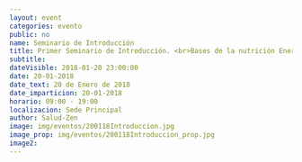 ```yaml
---
layout: event
categories: evento
public: no
name: Seminario de Introducción
title: Primer Seminario de Introducción. <br>Bases de la nutrición Energética y comida macrobiótica
subtitle:
dateVisible: 2018-01-20 23:00:00
date: 20-01-2018
date_text: 20 de Enero de 2018
date_imparticion: 20-01-2018
horario: 09:00 - 19:00
localizacion: Sede Principal
author: Salud-Zen
image: img/eventos/200118Introduccion.jpg
image_prop: img/eventos/200118Introduccion_prop.jpg
image2:
---
```

